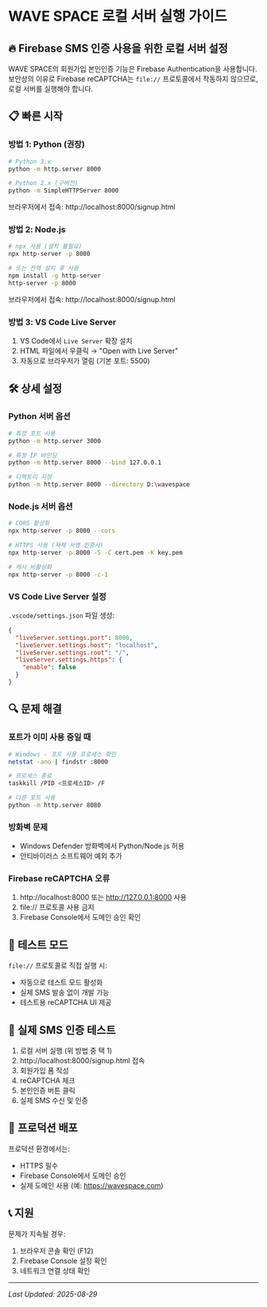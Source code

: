 # WAVE SPACE 로컬 서버 실행 가이드

## 🔥 Firebase SMS 인증 사용을 위한 로컬 서버 설정

WAVE SPACE의 회원가입 본인인증 기능은 Firebase Authentication을 사용합니다.
보안상의 이유로 Firebase reCAPTCHA는 `file://` 프로토콜에서 작동하지 않으므로, 로컬 서버를 실행해야 합니다.

## 📋 빠른 시작

### 방법 1: Python (권장)
```bash
# Python 3.x
python -m http.server 8000

# Python 2.x (구버전)
python -m SimpleHTTPServer 8000
```
브라우저에서 접속: http://localhost:8000/signup.html

### 방법 2: Node.js
```bash
# npx 사용 (설치 불필요)
npx http-server -p 8000

# 또는 전역 설치 후 사용
npm install -g http-server
http-server -p 8000
```
브라우저에서 접속: http://localhost:8000/signup.html

### 방법 3: VS Code Live Server
1. VS Code에서 `Live Server` 확장 설치
2. HTML 파일에서 우클릭 → "Open with Live Server"
3. 자동으로 브라우저가 열림 (기본 포트: 5500)

## 🛠️ 상세 설정

### Python 서버 옵션
```bash
# 특정 포트 사용
python -m http.server 3000

# 특정 IP 바인딩
python -m http.server 8000 --bind 127.0.0.1

# 디렉토리 지정
python -m http.server 8000 --directory D:\wavespace
```

### Node.js 서버 옵션
```bash
# CORS 활성화
npx http-server -p 8000 --cors

# HTTPS 사용 (자체 서명 인증서)
npx http-server -p 8000 -S -C cert.pem -K key.pem

# 캐시 비활성화
npx http-server -p 8000 -c-1
```

### VS Code Live Server 설정
`.vscode/settings.json` 파일 생성:
```json
{
  "liveServer.settings.port": 8000,
  "liveServer.settings.host": "localhost",
  "liveServer.settings.root": "/",
  "liveServer.settings.https": {
    "enable": false
  }
}
```

## 🔍 문제 해결

### 포트가 이미 사용 중일 때
```bash
# Windows - 포트 사용 프로세스 확인
netstat -ano | findstr :8000

# 프로세스 종료
taskkill /PID <프로세스ID> /F

# 다른 포트 사용
python -m http.server 8080
```

### 방화벽 문제
- Windows Defender 방화벽에서 Python/Node.js 허용
- 안티바이러스 소프트웨어 예외 추가

### Firebase reCAPTCHA 오류
1. http://localhost:8000 또는 http://127.0.0.1:8000 사용
2. file:// 프로토콜 사용 금지
3. Firebase Console에서 도메인 승인 확인

## 🧪 테스트 모드

`file://` 프로토콜로 직접 실행 시:
- 자동으로 테스트 모드 활성화
- 실제 SMS 발송 없이 개발 가능
- 테스트용 reCAPTCHA UI 제공

## 📱 실제 SMS 인증 테스트

1. 로컬 서버 실행 (위 방법 중 택 1)
2. http://localhost:8000/signup.html 접속
3. 회원가입 폼 작성
4. reCAPTCHA 체크
5. 본인인증 버튼 클릭
6. 실제 SMS 수신 및 인증

## 🚀 프로덕션 배포

프로덕션 환경에서는:
- HTTPS 필수
- Firebase Console에서 도메인 승인
- 실제 도메인 사용 (예: https://wavespace.com)

## 📞 지원

문제가 지속될 경우:
1. 브라우저 콘솔 확인 (F12)
2. Firebase Console 설정 확인
3. 네트워크 연결 상태 확인

---

*Last Updated: 2025-08-29*